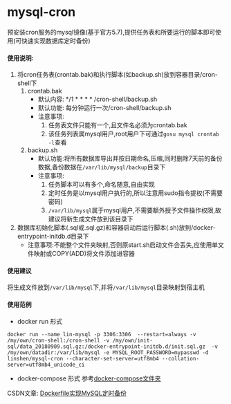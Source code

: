 # mysql-cron
预安装cron服务的mysql镜像(基于官方5.7),提供任务表和所要运行的脚本即可使用(可快速实现数据库定时备份)


#### 使用说明:
1. 将cron任务表(crontab.bak)和执行脚本(如backup.sh)放到容器目录/cron-shell下
    1. crontab.bak
        - 默认内容: */1 * * * * /cron-shell/backup.sh
        - 默认功能: 每分钟运行一次/cron-shell/backup.sh
        - 注意事项: 
            1. 任务表文件只能有一个,且文件名必须为crontab.bak
            2. 该任务列表属mysql用户,root用户下可通过`gosu mysql crontab -l`查看
    2. backup.sh
        - 默认功能:将所有数据库导出并按日期命名,压缩,同时删除7天前的备份数据,备份数据在`/var/lib/mysql/backup`目录下
        - 注意事项:
            1. 任务脚本可以有多个,命名随意,自由实现
            2. 定时任务是以mysql用户执行的,所以注意用sudo指令提权(不需要密码)
            3. `/var/lib/mysql`属于mysql用户,不需要额外授予文件操作权限,故建议将新生成文件放到该目录下
2. 数据库初始化脚本(.sql或.sql.gz)和容器启动后运行脚本(.sh)放到/docker-entrypoint-initdb.d目录下
    - 注意事项:不能整个文件夹映射,否则原start.sh启动文件会丢失,应使用单文件映射或COPY(ADD)将文件添加进容器

#### 使用建议
将生成文件放到`/var/lib/mysql`下,并将`/var/lib/mysql`目录映射到宿主机
#### 使用范例
- docker run 形式
```docker
docker run --name lin-mysql -p 3306:3306  --restart=always -v /my/own/cron-shell:/cron-shell -v /my/own/init-sql/data_20180909.sql.gz:/docker-entrypoint-initdb.d/init.sql.gz  -v /my/own/datadir:/var/lib/mysql -e MYSQL_ROOT_PASSWORD=mypasswd -d linshen/mysql-cron --character-set-server=utf8mb4 --collation-server=utf8mb4_unicode_ci
```
- docker-compose 形式
参考[docker-compose文件夹](https://github.com/linshenkx/mysql-cron/tree/master/docker-compose)

CSDN文章:
[Dockerfile实现MySQL定时备份](https://blog.csdn.net/alinyua/article/details/82532988)



